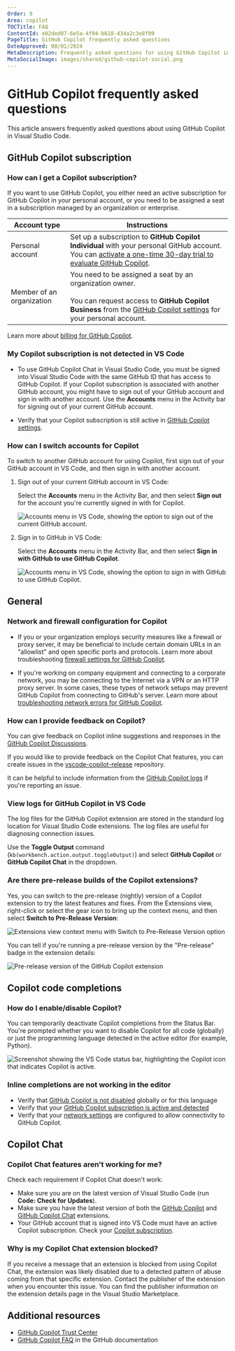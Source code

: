 ```yaml
---
Order: 9
Area: copilot
TOCTitle: FAQ
ContentId: e02ded07-6e5a-4f94-b618-434a2c3e8f09
PageTitle: GitHub Copilot frequently asked questions
DateApproved: 08/01/2024
MetaDescription: Frequently asked questions for using GitHub Copilot in Visual Studio Code.
MetaSocialImage: images/shared/github-copilot-social.png
---
```

# GitHub Copilot frequently asked questions

This article answers frequently asked questions about using GitHub Copilot in Visual Studio Code.

## GitHub Copilot subscription

### How can I get a Copilot subscription?

If you want to use GitHub Copilot, you either need an active subscription for GitHub Copilot in your personal account, or you need to be assigned a seat in a subscription managed by an organization or enterprise.

| Account type | Instructions |
| ------------ | ------------ |
| Personal account | Set up a subscription to **GitHub Copilot Individual** with your personal GitHub account. You can [activate a one-time 30-day trial to evaluate GitHub Copilot](https://github.com/github-copilot/signup). |
| Member of an organization | You need to be assigned a seat by an organization owner.<br/><br/>You can request access to **GitHub Copilot Business** from the [GitHub Copilot settings](https://github.com/settings/copilot) for your personal account. |

Learn more about [billing for GitHub Copilot](https://docs.github.com/billing/managing-billing-for-github-copilot/about-billing-for-github-copilot).

### My Copilot subscription is not detected in VS Code

- To use GitHub Copilot Chat in Visual Studio Code, you must be signed into Visual Studio Code with the same GitHub ID that has access to GitHub Copilot. If your Copilot subscription is associated with another GitHub account, you might have to sign out of your GitHub account and sign in with another account. Use the **Accounts** menu in the Activity bar for signing out of your current GitHub account.

- Verify that your Copilot subscription is still active in [GitHub Copilot settings](https://github.com/settings/copilot).

### How can I switch accounts for Copilot

To switch to another GitHub account for using Copilot, first sign out of your GitHub account in VS Code, and then sign in with another account.

1. Sign out of your current GitHub account in VS Code:

    Select the **Accounts** menu in the Activity Bar, and then select **Sign out** for the account you're currently signed in with for Copilot.

    ![Accounts menu in VS Code, showing the option to sign out of the current GitHub account.](images/setup/vscode-accounts-menu-signout.png)

1. Sign in to GitHub in VS Code:

    Select the **Accounts** menu in the Activity Bar, and then select **Sign in with GitHub to use GitHub Copilot**.

    ![Accounts menu in VS Code, showing the option to sign in with GitHub to use GitHub Copilot.](images/setup/vscode-accounts-menu.png)

## General

### Network and firewall configuration for Copilot

- If you or your organization employs security measures like a firewall or proxy server, it may be beneficial to include certain domain URLs in an "allowlist" and open specific ports and protocols. Learn more about troubleshooting [firewall settings for GitHub Copilot](https://docs.github.com/en/copilot/troubleshooting-github-copilot/troubleshooting-firewall-settings-for-github-copilot).

- If you're working on company equipment and connecting to a corporate network, you may be connecting to the Internet via a VPN or an HTTP proxy server. In some cases, these types of network setups may prevent GitHub Copilot from connecting to GitHub's server. Learn more about [troubleshooting network errors for GitHub Copilot](https://docs.github.com/en/copilot/troubleshooting-github-copilot/troubleshooting-network-errors-for-github-copilot).

### How can I provide feedback on Copilot?

You can give feedback on Copilot inline suggestions and responses in the [GitHub Copilot Discussions](https://github.com/orgs/community/discussions/categories/copilot).

If you would like to provide feedback on the Copilot Chat features, you can create issues in the [vscode-copilot-release](https://github.com/microsoft/vscode-copilot-release/issues) repository.

It can be helpful to include information from the [GitHub Copilot logs](#view-logs-for-github-copilot-in-vs-code) if you're reporting an issue.

### View logs for GitHub Copilot in VS Code

The log files for the GitHub Copilot extension are stored in the standard log location for Visual Studio Code extensions. The log files are useful for diagnosing connection issues.

Use the **Toggle Output** command (`kb(workbench.action.output.toggleOutput)`) and select **GitHub Copilot** or **GitHub Copilot Chat** in the dropdown.

### Are there pre-release builds of the Copilot extensions?

Yes, you can switch to the pre-release (nightly) version of a Copilot extension to try the latest features and fixes. From the Extensions view, right-click or select the gear icon to bring up the context menu, and then select **Switch to Pre-Release Version**:

![Extensions view context menu with Switch to Pre-Release Version option](images/faq/switch-to-pre-release.png)

You can tell if you're running a pre-release version by the "Pre-release" badge in the extension details:

![Pre-release version of the GitHub Copilot extension](images/faq/copilot-ext-pre-release.png)

## Copilot code completions

### How do I enable/disable Copilot?

You can temporarily deactivate Copilot completions from the Status Bar. You're prompted whether you want to disable Copilot for all code (globally) or just the programming language detected in the active editor (for example, Python).

![Screenshot showing the VS Code status bar, highlighting the Copilot icon that indicates Copilot is active.](./images/faq/vscode-status-bar-copilot-active.jpg)

### Inline completions are not working in the editor

- Verify that [GitHub Copilot is not disabled](#how-do-i-enabledisable-copilot) globally or for this language
- Verify that your [GitHub Copilot subscription is active and detected](#my-copilot-subscription-is-not-detected-in-vs-code)
- Verify that your [network settings](#network-and-firewall-configuration-for-copilot) are configured to allow connectivity to GitHub Copilot.

## Copilot Chat

### Copilot Chat features aren't working for me?

Check each requirement if Copilot Chat doesn't work:

- Make sure you are on the latest version of Visual Studio Code (run **Code: Check for Updates**).
- Make sure you have the latest version of both the [GitHub Copilot](https://marketplace.visualstudio.com/items?itemName=GitHub.copilot) and [GitHub Copilot Chat](https://marketplace.visualstudio.com/items?itemName=GitHub.copilot-chat) extensions.
- Your GitHub account that is signed into VS Code must have an active Copilot subscription. Check your [Copilot subscription](https://github.com/settings/copilot).

### Why is my Copilot Chat extension blocked?

If you receive a message that an extension is blocked from using Copilot Chat, the extension was likely disabled due to a detected pattern of abuse coming from that specific extension. Contact the publisher of the extension when you encounter this issue. You can find the publisher information on the extension details page in the Visual Studio Marketplace.

## Additional resources

- [GitHub Copilot Trust Center](https://resources.github.com/copilot-trust-center/)
- [GitHub Copilot FAQ](https://github.com/features/copilot#faq) in the GitHub documentation
